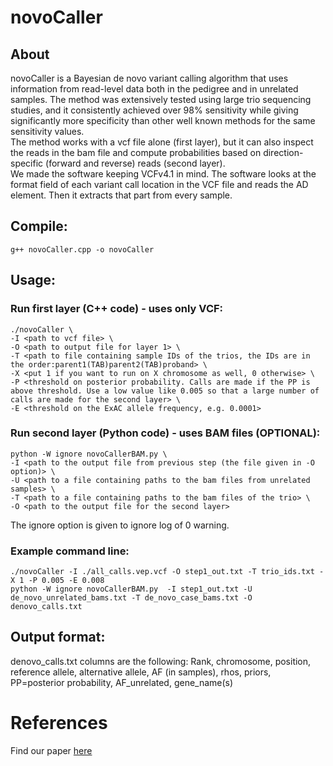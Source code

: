 # novoCaller
## About

novoCaller is a Bayesian de novo variant calling algorithm that uses information from read-level data both in the pedigree and in unrelated samples. The method was extensively tested using large trio sequencing studies, and it consistently achieved over 98% sensitivity while giving significantly more specificity than other well known methods for the same sensitivity values. \
The method works with a vcf file alone (first layer), but it can also inspect the reads in the bam file and compute probabilities based on direction-specific (forward and reverse) reads (second layer). \
We made the software keeping VCFv4.1 in mind. The software looks at the format field of each variant call location in the VCF file and reads the AD element. Then it extracts that part from every sample.

## Compile:
```
g++ novoCaller.cpp -o novoCaller
```

## Usage:

### Run first layer (C++ code) - uses only VCF:
```
./novoCaller \
-I <path to vcf file> \
-O <path to output file for layer 1> \
-T <path to file containing sample IDs of the trios, the IDs are in the order:parent1(TAB)parent2(TAB)proband> \
-X <put 1 if you want to run on X chromosome as well, 0 otherwise> \
-P <threshold on posterior probability. Calls are made if the PP is above threshold. Use a low value like 0.005 so that a large number of calls are made for the second layer> \
-E <threshold on the ExAC allele frequency, e.g. 0.0001>
```

### Run second layer (Python code) - uses BAM files (OPTIONAL):
```
python -W ignore novoCallerBAM.py \  
-I <path to the output file from previous step (the file given in -O option)> \
-U <path to a file containing paths to the bam files from unrelated samples> \
-T <path to a file containing paths to the bam files of the trio> \
-O <path to the output file for the second layer>
```

The ignore option is given to ignore log of 0 warning.

### Example command line:

```
./novoCaller -I ./all_calls.vep.vcf -O step1_out.txt -T trio_ids.txt -X 1 -P 0.005 -E 0.008 
python -W ignore novoCallerBAM.py  -I step1_out.txt -U de_novo_unrelated_bams.txt -T de_novo_case_bams.txt -O denovo_calls.txt 
```

## Output format:
denovo_calls.txt columns are the following:
Rank, chromosome, position, reference allele, alternative allele, AF (in samples), rhos, priors, PP=posterior probability, AF_unrelated, gene_name(s)


# References
Find our paper [here](https://academic.oup.com/bioinformatics/advance-article/doi/10.1093/bioinformatics/bty749/5087716)

